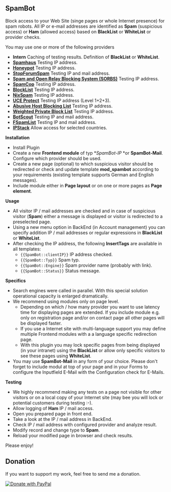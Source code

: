 ## SpamBot ##

Block access to your Web Site (singe pages or whole Internet presence) for spam robots. All IP or e-mail addresses are identified as **Spam** (suspicious access) or **Ham** (allowed access) based on **BlackList** or **WhiteList** or provider checks.

You may use one or more of the following providers

* **Intern**
Caching of testing results. Definition of **BlackList** or **WhiteList**.
* **[Spamhaus](https://www.spamhaus.org/)**
Testing IP address.
* **[Honeypot](https://www.projecthoneypot.org/)**
Testing IP address.
* **[StopForumSpam](http://www.stopforumspam.com)**
Testing IP and mail address.
* **[Spam and Open Relay Blocking System (SORBS)](http://www.sorbs.net)**
Testing IP address.
* **[SpamCop](https://www.spamcop.net/)**
Testing IP address.
* **[BlockList](http://www.blocklist.de)**
Testing IP address.
* **[NixSpam](http://www.dnsbl.manitu.net)**
Testing IP address.
* **[UCE Protect](http://www.uceprotect.net)**
Testing IP address (Level 1+2+3).
* **[Abusive Host Blocking List](https://www.ahbl.org)**
Testing IP address.
* **[Weighted Private Block List](http://www.wpbl.info)**
Testing IP address.
* **[BotScout](http://www.botscout.com)**
Testing IP and mail address.
* **[FSpamList](http://www.fspamlist.com)**
Testing IP and mail address.
* **[IPStack](https://ipstack.com/)**
Allow access for selected countries.

**Installation**

* Install Plugin
* Create a new **Frontend module** of typ **SpamBot-IP* *or **SpamBot-Mail**. Configure which provider should be used.
* Create a new page (optional) to which suspicious visitor should be redirected or check and update template **mod_spambot** according to your requirements (existing template supports German and English messages).
* Include module either in **Page layout** or on one or more pages as **Page element**.

**Usage**

* All visitor IP / mail addresses are checked and in case of suspicious visitor (**Spam**) either a message is displayed or visitor is redirected to a preselected page.
* Using a new menu option in BackEnd (in Account management) you can specify addition IP / mail addresses or regular expressions in **BlackList** or **WhiteList**.
* After checking the IP address, the following **InsertTags** are available in all templates:
  * `{{SpamBot::clientIP}}` IP address checked.
  * `{{SpamBot::Typ}}` Spam typ.
  * `{{SpamBot::Engine}}` Spam provider name (probably with link).
  * `{{SpamBot::Status}}` Status message.

**Specifics**

* Search engines were called in parallel. With this special solution operational capacity is enlarged dramatically.
* We recommend using modules only on page level.
  * Depending on which / how many provider you want to use latency time for displaying pages are extended. If you include module e.g. only on registration page and/or on contact page all other pages will be displayed faster.
  * If you use a Internet site with multi-language support you may define multiple Frontend modules with a a language specific redirection page.
  * With this plugin you may lock specific pages from being displayed (in your intranet) using the **BlackList** or allow only specific visitors to see these pages using **WhiteList**.
* You may use **SpamBot-Mail** in any form of your choice. Please don't forget to include modul at top of your page and in your Forms to configure the Inputfield E-Mail with the Configuration check for E-Mails.

**Testing**

* We highly recommend making any tests on a page not visible for other visitors or on a local copy of your Internet site (may bee you will lock or potential customers during testing :-).
* Allow logging of **Ham** IP / mail access.
* Open you prepared page in front end.
* Take a look at the IP / mail address in BackEnd.
* Check IP / mail address with configured provider and analyze result.
* Modify record and change type to **Spam**.
* Reload your modified page in browser and check results.

Please enjoy!


## Donation ##
If you want to support my work, feel free to send me a donation.

<a href="https://www.paypal.com/donate/?hosted_button_id=DS6VK49NAFHEQ" target="_blank">
  <img src="https://www.paypalobjects.com/en_US/DK/i/btn/btn_donateCC_LG.gif" alt="Donate with PayPal"/>
</a>

